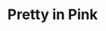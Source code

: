 ---
layout: post
title: Pretty in Pink
slug: pretty-in-pink
description: This 12 x 12 inch acrylic painting of a Hawaiian stilt was created in 2021.
info: This is a Hawaiian stilt wading in Kealia Pond on Maui.<br><br>This piece was donated to the <a href="https://www.mauihands.com/product/pretty-in-pink-aeo-hawaiian-stilt-bird-by-jackie-johnston-original-acrylic-painting/" target="_blank">Maui Hand's fundraiser</a> where 100% of proceeds goes to their displaced artists and the <a href="https://www.hawaiicommunityfoundation.org/maui-strong" target="_blank">Maui Strong Fund</a> to support disaster relief efforts on Maui.
tags:
  - acrylic
  - available
year: 2021
medium: acrylic
surface: canvas
width: 12
height: 12
depth:
original: true
limited_edition:
number_in_edition:
open_edition:
number_of_artist_proofs:
available: true
location:
exhibits:
published: true
---